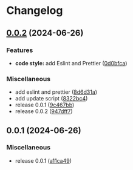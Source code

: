 # Changelog

## [0.0.2](https://github.com/WaveOfDandelions/generator-dandelion-webpack/compare/v0.0.1...v0.0.2) (2024-06-26)


### Features

* **code style:** add Eslint and Prettier ([0d0bfca](https://github.com/WaveOfDandelions/generator-dandelion-webpack/commit/0d0bfca56fbf272649ecf2ac25f263fdb04a1378))


### Miscellaneous

* add eslint and prettier ([8d6d31a](https://github.com/WaveOfDandelions/generator-dandelion-webpack/commit/8d6d31a3ffde2885a3495a2ed422faff5fd44489))
* add update script ([8322bc4](https://github.com/WaveOfDandelions/generator-dandelion-webpack/commit/8322bc41ed86cfd691be0410105c8f4d5f973852))
* release 0.0.1 ([9c467bb](https://github.com/WaveOfDandelions/generator-dandelion-webpack/commit/9c467bb46b83387abe3e352256ca8127bf110318))
* release 0.0.2 ([947dff7](https://github.com/WaveOfDandelions/generator-dandelion-webpack/commit/947dff798e14f6b912d24e8bbc33e60a15390b7b))

## 0.0.1 (2024-06-26)


### Miscellaneous

* release 0.0.1 ([a11ca49](https://github.com/WaveOfDandelions/generator-dandelion-webpack/commit/a11ca49fec2998f0e416a3ba4c68742748e81c70))
